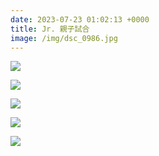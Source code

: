 ```yaml
---
date: 2023-07-23 01:02:13 +0000
title: Jr. 親子試合
image: /img/dsc_0986.jpg
---
```

![](/img/dsc_0954.jpg)

![](/img/dsc_0955.jpg)

![](/img/dsc_0962.jpg)

![](/img/dsc_0966.jpg)

![](/img/dsc_0952.jpg)